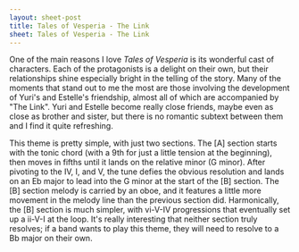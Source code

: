```yaml
---
layout: sheet-post
title: Tales of Vesperia - The Link
sheet: Tales of Vesperia - The Link
---
```

One of the main reasons I love *Tales of Vesperia* is its wonderful cast of characters.
Each of the protagonists is a delight on their own, but their relationships shine
especially bright in the telling of the story. Many of the moments that stand out to me
the most are those involving the development of Yuri's and Estelle's friendship, almost
all of which are accompanied by "The Link". Yuri and Estelle become really close friends,
maybe even as close as brother and sister, but there is no romantic subtext between them
and I find it quite refreshing.

This theme is pretty simple, with just two sections. The [A] section starts with the
tonic chord (with a 9th for just a little tension at the beginning), then moves in fifths
until it lands on the relative minor (G minor). After pivoting to the IV, I, and V, the
tune defies the obvious resolution and lands on an Eb major to lead into the G minor at
the start of the [B] section. The [B] section melody is carried by an oboe, and it
features a little more movement in the melody line than the previous section did.
Harmonically, the [B] section is much simpler, with vi-V-IV progressions that eventually
set up a ii-V-I at the loop. It's really interesting that neither section truly resolves;
if a band wants to play this theme, they will need to resolve to a Bb major on their own.
